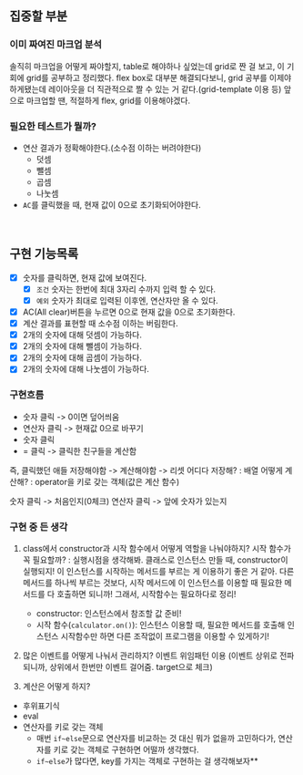 ## 집중할 부분

### 이미 짜여진 마크업 분석

솔직히 마크업을 어떻게 짜야할지, table로 해야하나 싶었는데
grid로 짠 걸 보고, 이 기회에 grid를 공부하고 정리했다.
flex box로 대부분 해결되다보니, grid 공부를 이제야 하게됐는데 레이아웃을 더 직관적으로 짤 수 있는 거 같다.(grid-template 이용 등)
앞으로 마크업할 땐, 적절하게 flex, grid를 이용해야겠다.

### 필요한 테스트가 뭘까?

-   연산 결과가 정확해야한다.(소수점 이하는 버려야한다)
    -   덧셈
    -   뺄셈
    -   곱셈
    -   나눗셈
-   `AC`를 클릭했을 때, 현재 값이 0으로 초기화되어야한다.

<br>

## 구현 기능목록

-   [x] 숫자를 클릭하면, 현재 값에 보여진다.
    -   [x] `조건` 숫자는 한번에 최대 3자리 수까지 입력 할 수 있다.
    -   [x] `예외` 숫자가 최대로 입력된 이후엔, 연산자만 올 수 있다.
-   [x] AC(All clear)버튼을 누르면 0으로 현재 값을 0으로 초기화한다.
-   [x] 계산 결과를 표현할 때 소수점 이하는 버림한다.
-   [x] 2개의 숫자에 대해 덧셈이 가능하다.
-   [x] 2개의 숫자에 대해 뺄셈이 가능하다.
-   [x] 2개의 숫자에 대해 곱셈이 가능하다.
-   [x] 2개의 숫자에 대해 나눗셈이 가능하다.

### 구현흐름

-   숫자 클릭 -> 0이면 덮어씌움
-   연산자 클릭 -> 현재값 0으로 바꾸기
-   숫자 클릭
-   = 클릭 -> 클릭한 친구들을 계산함

즉, 클릭했던 애들 저장해야함 -> 계산해야함 -> 리셋
어디다 저장해? : 배열
어떻게 계산해? : operator을 키로 갖는 객체(값은 계산 함수)

숫자 클릭 -> 처음인지(0체크)
연산자 클릭 -> 앞에 숫자가 있는지

### 구현 중 든 생각

1. class에서 constructor과 시작 함수에서 어떻게 역할을 나눠야하지?
   시작 함수가 꼭 필요할까?
   : 실행시점을 생각해봐. 클래스로 인스턴스 만들 때, constructor이 실행되지! 이 인스턴스를 시작하는 메서드를 부르는 게 이용하기 좋은 거 같아. 다른 메서드를 하나씩 부르는 것보다, 시작 메서드에 이 인스턴스를 이용할 때 필요한 메서드를 다 호출하면 되니까!
   그래서, 시작함수는 필요하다로 정리!

    - constructor: 인스턴스에서 참조할 값 준비!
    - 시작 함수(`calculator.on()`): 인스턴스 이용할 때, 필요한 메서드를 호출해 인스턴스 시작함수만 하면 다른 조작없이 프로그램을 이용할 수 있게하기!

2. 많은 이벤트를 어떻게 나눠서 관리하지?
   이벤트 위임패턴 이용
   (이벤트 상위로 전파되니까, 상위에서 한번만 이벤트 걸어줌. target으로 체크)

3. 계산은 어떻게 하지?

-   후위표기식
-   eval
-   연산자를 키로 갖는 객체
    -   매번 `if~else`문으로 연산자를 비교하는 것 대신 뭐가 없을까 고민하다가, 연산자를 키로 갖는 객체로 구현하면 어떨까 생각했다.
    -   `if~else`가 많다면, key를 가지는 객체로 구현하는 걸 생각해보자\*\*
